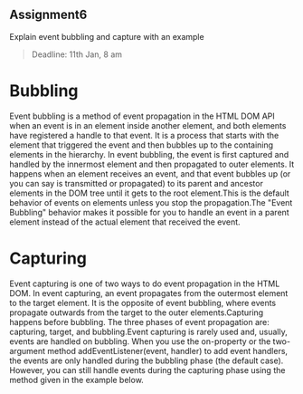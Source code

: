 ## Assignment6
  Explain event bubbling and capture with an example

> Deadline: 11th Jan, 8 am



# Bubbling
Event bubbling is a method of event propagation in the HTML DOM API when an event is in an element inside another element, and both elements have registered a handle to that event. It is a process that starts with the element that triggered the event and then bubbles up to the containing elements in the hierarchy. In event bubbling, the event is first captured and handled by the innermost element and then propagated to outer elements. It happens when an element receives an event, and that event bubbles up (or you can say is transmitted or propagated) to its parent and ancestor elements in the DOM tree until it gets to the root element.This is the default behavior of events on elements unless you stop the propagation.The "Event Bubbling" behavior makes it possible for you to handle an event in a parent element instead of the actual element that received the event.
# Capturing
Event capturing is one of two ways to do event propagation in the HTML DOM. In event capturing, an event propagates from the outermost element to the target element. It is the opposite of event bubbling, where events propagate outwards from the target to the outer elements.Capturing happens before bubbling. The three phases of event propagation are: capturing, target, and bubbling.Event capturing is rarely used and, usually, events are handled on bubbling. When you use the on<event>-property or the two-argument method addEventListener(event, handler) to add event handlers, the events are only handled during the bubbling phase (the default case). However, you can still handle events during the capturing phase using the method given in the example below.